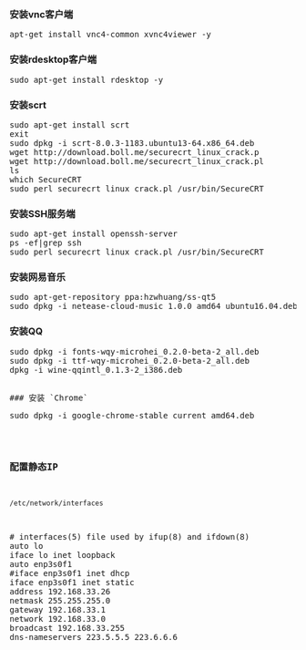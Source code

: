 ### 安装vnc客户端
<pre>
apt-get install vnc4-common xvnc4viewer -y
</pre>

### 安装rdesktop客户端
<pre>
sudo apt-get install rdesktop -y
</pre>

### 安装scrt
<pre>
sudo apt-get install scrt
exit
sudo dpkg -i scrt-8.0.3-1183.ubuntu13-64.x86_64.deb 
wget http://download.boll.me/securecrt_linux_crack.p
wget http://download.boll.me/securecrt_linux_crack.pl
ls
which SecureCRT
sudo perl securecrt_linux_crack.pl /usr/bin/SecureCRT 
</pre>

### 安装SSH服务端
<pre>
sudo apt-get install openssh-server
ps -ef|grep ssh
sudo perl securecrt_linux_crack.pl /usr/bin/SecureCRT 
</pre>

### 安装网易音乐
<pre>
sudo apt-get-repository ppa:hzwhuang/ss-qt5
sudo dpkg -i netease-cloud-music_1.0.0_amd64_ubuntu16.04.deb
</pre>

### 安装QQ
<pre>
sudo dpkg -i fonts-wqy-microhei_0.2.0-beta-2_all.deb 
sudo dpkg -i ttf-wqy-microhei_0.2.0-beta-2_all.deb 
dpkg -i wine-qqintl_0.1.3-2_i386.deb 
<pre>

### 安装 `Chrome`
<pre>
sudo dpkg -i google-chrome-stable_current_amd64.deb 
</pre>

### 配置静态IP
`/etc/network/interfaces`
<pre>
# interfaces(5) file used by ifup(8) and ifdown(8)
auto lo
iface lo inet loopback
auto enp3s0f1
#iface enp3s0f1 inet dhcp
iface enp3s0f1 inet static
address 192.168.33.26
netmask 255.255.255.0
gateway 192.168.33.1
network 192.168.33.0
broadcast 192.168.33.255
dns-nameservers 223.5.5.5 223.6.6.6
</pre>

